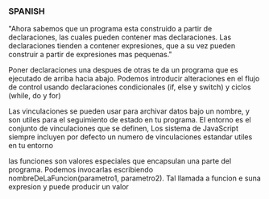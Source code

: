 ### SPANISH
<p text-align="center">"Ahora sabemos que un programa esta construido a partir de declaraciones, las cuales pueden contener mas declaraciones. Las declaraciones tienden a contener expresiones, que a su vez pueden construir a partir de expresiones mas pequenas."</p>
<p text-align="center">Poner declaraciones una despues de otras te da un programa que es ejecutado de arriba hacia abajo. Podemos introducir alteraciones en el flujo de control usando declaraciones condicionales (if, else y switch) y ciclos (while, do y for)</p>
<p text-align="center">Las vinculaciones se pueden usar para archivar datos bajo un nombre, y son utiles para el seguimiento de estado en tu programa. El entorno es el conjunto de vinculaciones que se definen, Los sistema de JavaScript siempre incluyen por defecto un numero de vinculaciones estandar utiles en tu entorno</p>
<p text-align="center">las funciones son valores especiales que encapsulan una parte del programa. Podemos invocarlas escribiendo nombreDeLaFuncion(parametro1, parametro2). Tal llamada a funcion e suna expresion y puede producir un valor</p>

